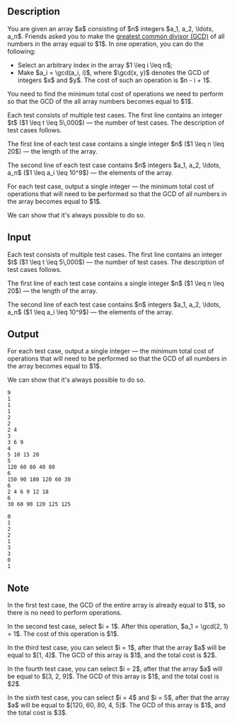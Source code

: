 ## Description

<div><p>You are given an array $a$ consisting of $n$ integers $a_1, a_2, \ldots, a_n$. Friends asked you to make the <a href="https://en.wikipedia.org/wiki/Greatest_common_divisor">greatest common divisor (GCD)</a> of all numbers in the array equal to $1$. In one operation, you can do the following:</p><ul><li> Select an arbitrary index in the array $1 \leq i \leq n$;</li><li> Make $a_i = \gcd(a_i, i)$, where $\gcd(x, y)$ denotes the GCD of integers $x$ and $y$. The cost of such an operation is $n - i + 1$.</li></ul><p>You need to find the minimum total cost of operations we need to perform so that the GCD of the all array numbers becomes equal to $1$.</p></div><div class="input-specification"><p>Each test consists of multiple test cases. The first line contains an integer $t$ ($1 \leq t \leq 5\,000$) — the number of test cases. The description of test cases follows.</p><p>The first line of each test case contains a single integer $n$ ($1 \leq n \leq 20$) — the length of the array.</p><p>The second line of each test case contains $n$ integers $a_1, a_2, \ldots, a_n$ ($1 \leq a_i \leq 10^9$) — the elements of the array.</p></div><div class="output-specification"><p>For each test case, output a single integer — the minimum total cost of operations that will need to be performed so that the GCD of all numbers in the array becomes equal to $1$.</p><p>We can show that it's always possible to do so.</p></div>

## Input

<p>Each test consists of multiple test cases. The first line contains an integer $t$ ($1 \leq t \leq 5\,000$) — the number of test cases. The description of test cases follows.</p><p>The first line of each test case contains a single integer $n$ ($1 \leq n \leq 20$) — the length of the array.</p><p>The second line of each test case contains $n$ integers $a_1, a_2, \ldots, a_n$ ($1 \leq a_i \leq 10^9$) — the elements of the array.</p>

## Output

<p>For each test case, output a single integer — the minimum total cost of operations that will need to be performed so that the GCD of all numbers in the array becomes equal to $1$.</p><p>We can show that it's always possible to do so.</p>





```input1|2,3,6,7,10,11,14,15,18,19
9
1
1
1
2
2
2 4
3
3 6 9
4
5 10 15 20
5
120 60 80 40 80
6
150 90 180 120 60 30
6
2 4 6 9 12 18
6
30 60 90 120 125 125
```




```output1
0
1
2
2
1
3
3
0
1
```



## Note

<p>In the first test case, the GCD of the entire array is already equal to $1$, so there is no need to perform operations.</p><p>In the second test case, select $i = 1$. After this operation, $a_1 = \gcd(2, 1) = 1$. The cost of this operation is $1$.</p><p>In the third test case, you can select $i = 1$, after that the array $a$ will be equal to $[1, 4]$. The GCD of this array is $1$, and the total cost is $2$.</p><p>In the fourth test case, you can select $i = 2$, after that the array $a$ will be equal to $[3, 2, 9]$. The GCD of this array is $1$, and the total cost is $2$.</p><p>In the sixth test case, you can select $i = 4$ and $i = 5$, after that the array $a$ will be equal to $[120, 60, 80, 4, 5]$. The GCD of this array is $1$, and the total cost is $3$.</p>
